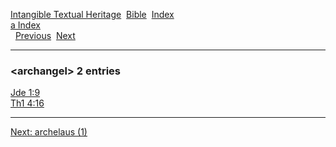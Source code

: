 [Intangible Textual Heritage](../../index)  [Bible](../index) 
[Index](index)   
[a Index](_a_)  
  [Previous](c00670)  [Next](c00672) 

------------------------------------------------------------------------

### &lt;archangel&gt; 2 entries

[Jde 1:9](../kjv/jde001.htm#009)  
[Th1 4:16](../kjv/th1004.htm#016)  

------------------------------------------------------------------------

[Next: archelaus (1)](c00672)
